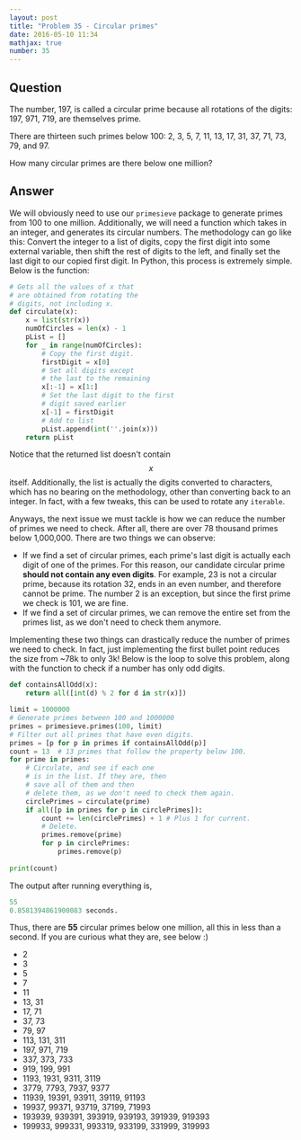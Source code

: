 ```yaml
---
layout: post
title: "Problem 35 - Circular primes"
date: 2016-05-10 11:34
mathjax: true
number: 35
---
```


## Question

The number, 197, is called a circular prime because all rotations of the digits: 197, 971, 719, are themselves prime.

There are thirteen such primes below 100: 2, 3, 5, 7, 11, 13, 17, 31, 37, 71, 73, 79, and 97.

How many circular primes are there below one million?

## Answer

We will obviously need to use our `primesieve` package to generate primes from 100 to one million. Additionally, we will need a function which takes in an integer, and generates its circular numbers. The methodology can go like this: Convert the integer to a list of digits, copy the first digit into some external variable, then shift the rest of digits to the left, and finally set the last digit to our copied first digit. In Python, this process is extremely simple. Below is the function:

```python
# Gets all the values of x that
# are obtained from rotating the
# digits, not including x.
def circulate(x):
    x = list(str(x))
    numOfCircles = len(x) - 1
    pList = []
    for _ in range(numOfCircles):
        # Copy the first digit.
        firstDigit = x[0]
        # Set all digits except
        # the last to the remaining
        x[:-1] = x[1:]
        # Set the last digit to the first
        # digit saved earlier
        x[-1] = firstDigit
        # Add to list
        pList.append(int(''.join(x)))
    return pList
```

Notice that the returned list doesn't contain $$x$$ itself. Additionally, the list is actually the digits converted to characters, which has no bearing on the methodology, other than converting back to an integer. In fact, with a few tweaks, this can be used to rotate any `iterable`.

Anyways, the next issue we must tackle is how we can reduce the number of primes we need to check. After all, there are over 78 thousand primes below 1,000,000. There are two things we can observe:

- If we find a set of circular primes, each prime's last digit is actually each digit of one of the primes. For this reason, our candidate circular prime **should not contain any even digits**. For example, 23 is not a circular prime, because its rotation 32, ends in an even number, and therefore cannot be prime. The number 2 is an exception, but since the first prime we check is 101, we are fine.
- If we find a set of circular primes, we can remove the entire set from the primes list, as we don't need to check them anymore.

Implementing these two things can drastically reduce the number of primes we need to check. In fact, just implementing the first bullet point reduces the size from ~78k to only 3k! Below is the loop to solve this problem, along with the function to check if a number has only odd digits.

```python
def containsAllOdd(x):
    return all([int(d) % 2 for d in str(x)])

limit = 1000000
# Generate primes between 100 and 1000000
primes = primesieve.primes(100, limit)
# Filter out all primes that have even digits.
primes = [p for p in primes if containsAllOdd(p)]
count = 13  # 13 primes that follow the property below 100.
for prime in primes:
    # Circulate, and see if each one
    # is in the list. If they are, then
    # save all of them and then
    # delete them, as we don't need to check them again.
    circlePrimes = circulate(prime)
    if all([p in primes for p in circlePrimes]):
        count += len(circlePrimes) + 1 # Plus 1 for current.
        # Delete.
        primes.remove(prime)
        for p in circlePrimes:
            primes.remove(p)
            
print(count)
```

The output after running everything is,

```python
55
0.8581394861900083 seconds.
```

Thus, there are **55** circular primes below one million, all this in less than a second. If you are curious what they are, see below :)

- 2​
- 3
- 5
- 7
- 11
- 13, 31
- 17, 71
- 37, 73
- 79, 97
- 113, 131, 311
- 197, 971, 719
- 337, 373, 733
- 919, 199, 991
- 1193, 1931, 9311, 3119
- 3779, 7793, 7937, 9377
- 11939, 19391, 93911, 39119, 91193
- 19937, 99371, 93719, 37199, 71993
- 193939, 939391, 393919, 939193, 391939, 919393
- 199933, 999331, 993319, 933199, 331999, 319993